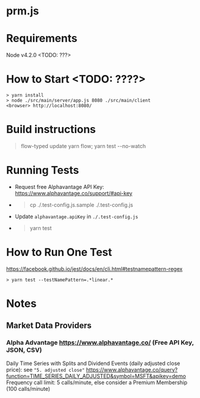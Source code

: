 prm.js
======

# Requirements
Node v4.2.0 <TODO: ???>

# How to Start <TODO: ????>
```shell
> yarn install
> node ./src/main/server/app.js 8080 ./src/main/client
<browser> http://localhost:8080/
```

# Build instructions
> flow-typed update
> yarn flow; yarn test --no-watch

# Running Tests
- Request free Alphavantage API Key: https://www.alphavantage.co/support/#api-key
- > cp ./.test-config.js.sample ./.test-config.js
- Update `alphavantage.apiKey` in `./.test-config.js`
- > yarn test

# How to Run One Test
https://facebook.github.io/jest/docs/en/cli.html#testnamepattern-regex
```
> yarn test --testNamePattern=.*linear.*
```

# Notes

## Market Data Providers
### Alpha Advantage https://www.alphavantage.co/ (Free API Key, JSON, CSV)
Daily Time Series with Splits and Dividend Events (daily adjusted close price):
see `"5. adjusted close"`
https://www.alphavantage.co/query?function=TIME_SERIES_DAILY_ADJUSTED&symbol=MSFT&apikey=demo
Frequency call limit: 5 calls/minute, else consider a Premium Membership (100 calls/minute)
